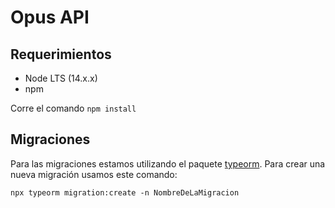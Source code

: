 # Opus API

## Requerimientos ##

- Node LTS (14.x.x)
- npm

Corre el comando ```npm install```


## Migraciones ##

Para las migraciones estamos utilizando el paquete [typeorm](https://typeorm.io/#/).
Para crear una nueva migración usamos este comando:

```npx typeorm migration:create -n NombreDeLaMigracion```
